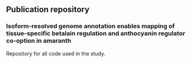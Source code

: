 ## Publication repository
### Isoform-resolved genome annotation enables mapping of tissue-specific betalain regulation and anthocyanin regulator co-option in amaranth

Repository for all code used in the study.
